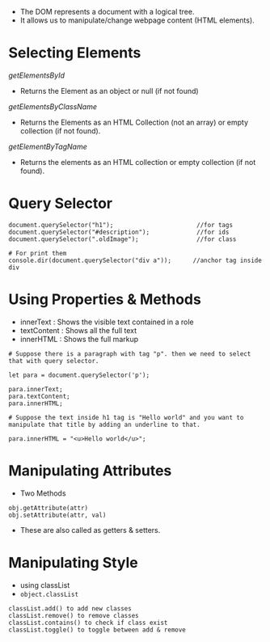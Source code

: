 - The DOM represents a document with a logical tree.
- It allows us to manipulate/change webpage content (HTML elements).

# Selecting Elements

*getElementsById*

- Returns the Element as an object or null (if not found)

*getElementsByClassName*

- Returns the Elements as an HTML Collection (not an array) or empty collection (if not found).

*getElementByTagName*

- Returns the elements as an HTML collection or empty collection (if not found).

# Query Selector

```
document.querySelector("h1");                       //for tags
document.querySelector("#description");             //for ids
document.querySelector(".oldImage");                //for class

# For print them
console.dir(document.querySelector("div a"));      //anchor tag inside div
```

# Using Properties & Methods

- innerText : Shows the visible text contained in a role
- textContent : Shows all the full text
- innerHTML : Shows the full markup

```
# Suppose there is a paragraph with tag "p". then we need to select that with query selector.

let para = document.querySelector('p');

para.innerText;
para.textContent;
para.innerHTML;

# Suppose the text inside h1 tag is "Hello world" and you want to manipulate that title by adding an underline to that.

para.innerHTML = "<u>Hello world</u>";
```

# Manipulating Attributes

- Two Methods
```
obj.getAttribute(attr)
obj.setAttribute(attr, val)
```
- These are also called as getters & setters.

# Manipulating Style

- using classList
- `object.classList`

```
classList.add() to add new classes
classList.remove() to remove classes
classList.contains() to check if class exist
classList.toggle() to toggle between add & remove
```


